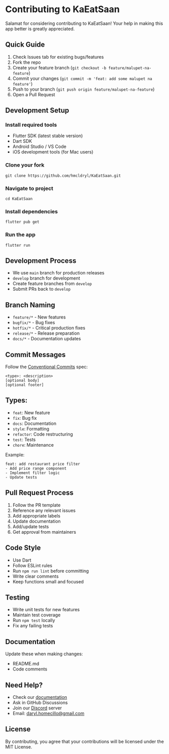 # Contributing to KaEatSaan

Salamat for considering contributing to KaEatSaan! Your help in making this app better is greatly appreciated.

## Quick Guide

1. Check Issues tab for existing bugs/features
2. Fork the repo
3. Create your feature branch (`git checkout -b feature/malupet-na-feature`)
4. Commit your changes (`git commit -m 'feat: add some malupet na feature'`)
5. Push to your branch (`git push origin feature/malupet-na-feature`)
6. Open a Pull Request

## Development Setup

### Install required tools

- Flutter SDK (latest stable version)
- Dart SDK
- Android Studio / VS Code
- iOS development tools (for Mac users)

### Clone your fork
    git clone https://github.com/hmcldryl/KaEatSaan.git
### Navigate to project
    cd KaEatSaan
### Install dependencies
    flutter pub get
    
### Run the app
    flutter run

## Development Process

- We use `main` branch for production releases
- `develop` branch for development
- Create feature branches from `develop`
- Submit PRs back to `develop`

## Branch Naming

-  `feature/*` - New features
-  `bugfix/*` - Bug fixes
-  `hotfix/*` - Critical production fixes
-  `release/*` - Release preparation
-  `docs/*` - Documentation updates

## Commit Messages

Follow the [Conventional Commits](https://www.conventionalcommits.org/) spec:

    <type>: <description>
    [optional body]
    [optional footer]

## Types:

-  `feat`: New feature
-  `fix`: Bug fix
-  `docs`: Documentation
-  `style`: Formatting
-  `refactor`: Code restructuring
-  `test`: Tests
-  `chore`: Maintenance

Example:

    feat: add restaurant price filter
    - Add price range component
    - Implement filter logic
    - Update tests

## Pull Request Process

1. Follow the PR template
2. Reference any relevant issues
3. Add appropriate labels
4. Update documentation
5. Add/update tests
6. Get approval from maintainers

## Code Style

- Use Dart
- Follow ESLint rules
- Run `npm run lint` before committing
- Write clear comments
- Keep functions small and focused

## Testing

- Write unit tests for new features
- Maintain test coverage
- Run `npm test` locally
- Fix any failing tests

## Documentation

Update these when making changes:
- README.md
- Code comments

## Need Help?

- Check our [documentation](#)
- Ask in GitHub Discussions
- Join our [Discord](#) server
- Email: daryl.homecillo@gmail.com

## License

By contributing, you agree that your contributions will be licensed under the MIT License.